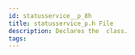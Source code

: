 ```yaml
---
id: statusservice__p_8h
title: statusservice_p.h File
description: Declares the  class.
tags:
---
```

